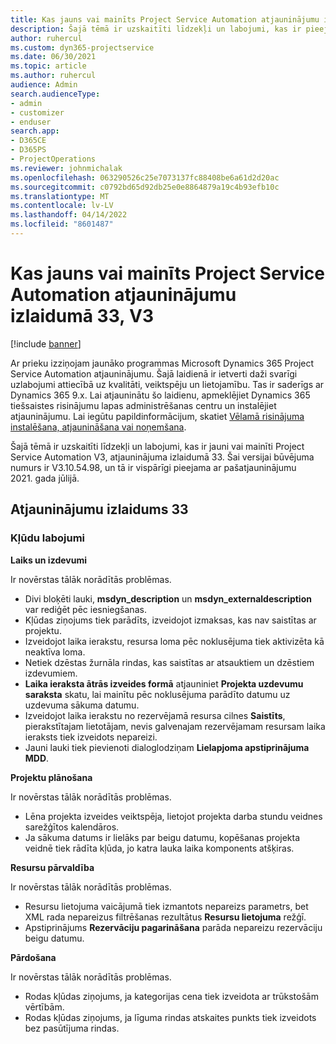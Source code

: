 ```yaml
---
title: Kas jauns vai mainīts Project Service Automation atjauninājumu izlaidumā 33, V3
description: Šajā tēmā ir uzskaitīti līdzekļi un labojumi, kas ir pieejami Project Service Automation atjauninājumu izlaidumā 33, V3.
author: ruhercul
ms.custom: dyn365-projectservice
ms.date: 06/30/2021
ms.topic: article
ms.author: ruhercul
audience: Admin
search.audienceType:
- admin
- customizer
- enduser
search.app:
- D365CE
- D365PS
- ProjectOperations
ms.reviewer: johnmichalak
ms.openlocfilehash: 063290526c25e7073137fc88408be6a61d2d20ac
ms.sourcegitcommit: c0792bd65d92db25e0e8864879a19c4b93efb10c
ms.translationtype: MT
ms.contentlocale: lv-LV
ms.lasthandoff: 04/14/2022
ms.locfileid: "8601487"
---
```

# <a name="whats-new-or-changed-in-project-service-automation-update-release-33-v3"></a>Kas jauns vai mainīts Project Service Automation atjauninājumu izlaidumā 33, V3

[!include [banner](../includes/psa-now-project-operations.md)]

Ar prieku izziņojam jaunāko programmas Microsoft Dynamics 365 Project Service Automation atjauninājumu. Šajā laidienā ir ietverti daži svarīgi uzlabojumi attiecībā uz kvalitāti, veiktspēju un lietojamību. Tas ir saderīgs ar Dynamics 365 9.x. Lai atjauninātu šo laidienu, apmeklējiet Dynamics 365 tiešsaistes risinājumu lapas administrēšanas centru un instalējiet atjauninājumu. Lai iegūtu papildinformācijum, skatiet [Vēlamā risinājuma instalēšana, atjaunināšana vai noņemšana](/power-platform/admin/install-remove-preferred-solution).

Šajā tēmā ir uzskaitīti līdzekļi un labojumi, kas ir jauni vai mainīti Project Service Automation V3, atjauninājuma izlaidumā 33. Šai versijai būvējuma numurs ir V3.10.54.98, un tā ir vispārīgi pieejama ar pašatjauninājumu 2021. gada jūlijā.

## <a name="update-release-33"></a>Atjauninājumu izlaidums 33

### <a name="bug-fixes"></a>Kļūdu labojumi

**Laiks un izdevumi**

Ir novērstas tālāk norādītās problēmas.

- Divi bloķēti lauki, **msdyn_description** un **msdyn_externaldescription** var rediģēt pēc iesniegšanas.
- Kļūdas ziņojums tiek parādīts, izveidojot izmaksas, kas nav saistītas ar projektu.
- Izveidojot laika ierakstu, resursa loma pēc noklusējuma tiek aktivizēta kā neaktīva loma.
- Netiek dzēstas žurnāla rindas, kas saistītas ar atsauktiem un dzēstiem izdevumiem.
- **Laika ieraksta ātrās izveides formā** atjauniniet **Projekta uzdevumu saraksta** skatu, lai mainītu pēc noklusējuma parādīto datumu uz uzdevuma sākuma datumu.
- Izveidojot laika ierakstu no rezervējamā resursa cilnes **Saistīts**, pierakstītajam lietotājam, nevis galvenajam rezervējamam resursam laika ieraksts tiek izveidots nepareizi.
- Jauni lauki tiek pievienoti dialoglodziņam **Lielapjoma apstiprinājuma MDD**.

**Projektu plānošana**

Ir novērstas tālāk norādītās problēmas.
- Lēna projekta izveides veiktspēja, lietojot projekta darba stundu veidnes sarežģītos kalendāros.
- Ja sākuma datums ir lielāks par beigu datumu, kopēšanas projekta veidnē tiek rādīta kļūda, jo katra lauka laika komponents atšķiras.

**Resursu pārvaldība**

Ir novērstas tālāk norādītās problēmas.
- Resursu lietojuma vaicājumā tiek izmantots nepareizs parametrs, bet XML rada nepareizus filtrēšanas rezultātus **Resursu lietojuma** režģī.
- Apstiprinājums **Rezervāciju pagarināšana** parāda nepareizu rezervāciju beigu datumu.

**Pārdošana**

Ir novērstas tālāk norādītās problēmas.
- Rodas kļūdas ziņojums, ja kategorijas cena tiek izveidota ar trūkstošām vērtībām.
- Rodas kļūdas ziņojums, ja līguma rindas atskaites punkts tiek izveidots bez pasūtījuma rindas.
